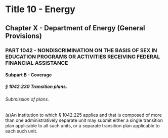 
# Title 10 - Energy
## Chapter X - Department of Energy (General Provisions)
### PART 1042 - NONDISCRIMINATION ON THE BASIS OF SEX IN EDUCATION PROGRAMS OR ACTIVITIES RECEIVING FEDERAL FINANCIAL ASSISTANCE
#### Subpart B - Coverage
##### § 1042.230 Transition plans.
###### Submission of plans.

(a)An institution to which § 1042.225 applies and that is composed of more than one administratively separate unit may submit either a single transition plan applicable to all such units, or a separate transition plan applicable to each such unit.
